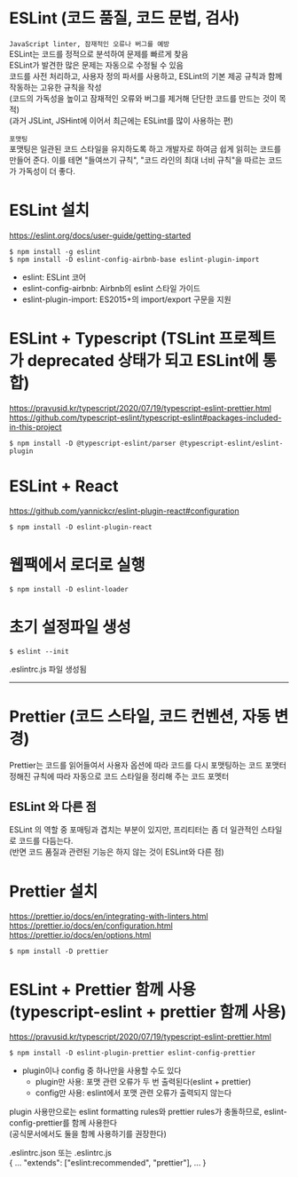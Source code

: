 # ESLint (코드 품질, 코드 문법, 검사)
`JavaScript linter, 잠재적인 오류나 버그를 예방`  
ESLint는 코드를 정적으로 분석하여 문제를 빠르게 찾음  
ESLint가 발견한 많은 문제는 자동으로 수정될 수 있음  
코드를 사전 처리하고, 사용자 정의 파서를 사용하고, ESLint의 기본 제공 규칙과 함께 작동하는 고유한 규칙을 작성    
(코드의 가독성을 높이고 잠재적인 오류와 버그를 제거해 단단한 코드를 만드는 것이 목적)  
(과거 JSLint, JSHint에 이어서 최근에는 ESLint를 많이 사용하는 편)  

`포맷팅`  
포맷팅은 일관된 코드 스타일을 유지하도록 하고 개발자로 하여금 쉽게 읽히는 코드를 만들어 준다. 이를 테면 "들여쓰기 규칙", "코드 라인의 최대 너비 규칙"을 따르는 코드가 가독성이 더 좋다.  


# ESLint 설치
https://eslint.org/docs/user-guide/getting-started  
```
$ npm install -g eslint   
$ npm install -D eslint-config-airbnb-base eslint-plugin-import  
```
- eslint: ESLint 코어  
- eslint-config-airbnb: Airbnb의 eslint 스타일 가이드  
- eslint-plugin-import: ES2015+의 import/export 구문을 지원  


# ESLint + Typescript (TSLint 프로젝트가 deprecated 상태가 되고 ESLint에 통합)
https://pravusid.kr/typescript/2020/07/19/typescript-eslint-prettier.html  
https://github.com/typescript-eslint/typescript-eslint#packages-included-in-this-project  
```
$ npm install -D @typescript-eslint/parser @typescript-eslint/eslint-plugin
```


# ESLint + React
https://github.com/yannickcr/eslint-plugin-react#configuration  
```
$ npm install -D eslint-plugin-react 
```


# 웹팩에서 로더로 실행
```
$ npm install -D eslint-loader
```


# 초기 설정파일 생성  
```
$ eslint --init  
```
.eslintrc.js 파일 생성됨  


----------


# Prettier (코드 스타일, 코드 컨벤션, 자동 변경)
Prettier는 코드를 읽어들여서 사용자 옵션에 따라 코드를 다시 포맷팅하는 코드 포맷터
정해진 규칙에 따라 자동으로 코드 스타일을 정리해 주는 코드 포멧터  


## ESLint 와 다른 점
ESLint 의 역할 중 포매팅과 겹치는 부분이 있지만, 프리티터는 좀 더 일관적인 스타일로 코드를 다듬는다.   
(반면 코드 품질과 관련된 기능은 하지 않는 것이 ESLint와 다른 점)


# Prettier 설치 
https://prettier.io/docs/en/integrating-with-linters.html  
https://prettier.io/docs/en/configuration.html  
https://prettier.io/docs/en/options.html  
```
$ npm install -D prettier 
```


# ESLint + Prettier 함께 사용 (typescript-eslint + prettier 함께 사용)
https://pravusid.kr/typescript/2020/07/19/typescript-eslint-prettier.html  
```
$ npm install -D eslint-plugin-prettier eslint-config-prettier
```

- plugin이나 config 중 하나만을 사용할 수도 있다  
    - plugin만 사용: 포맷 관련 오류가 두 번 출력된다(eslint + prettier)  
    - config만 사용: eslint에서 포맷 관련 오류가 출력되지 않는다  

plugin 사용만으로는 eslint formatting rules와 prettier rules가 충돌하므로, eslint-config-prettier를 함께 사용한다   
(공식문서에서도 둘을 함께 사용하기를 권장한다)  


.eslintrc.json 또는 .eslintrc.js  
{
    ...
    "extends": ["eslint:recommended", "prettier"],
    ...
}